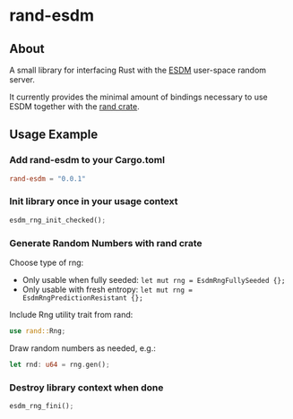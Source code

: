 # rand-esdm

## About
A small library for interfacing Rust with the [ESDM](https://github.com/smuellerDD/esdm) user-space random server.

It currently provides the minimal amount of bindings necessary to use ESDM together with the [rand crate](https://github.com/rust-random/rand).

## Usage Example

### Add rand-esdm to your Cargo.toml

```toml
rand-esdm = "0.0.1"
```

### Init library once in your usage context

```rust
esdm_rng_init_checked();
```

### Generate Random Numbers with rand crate

Choose type of rng:

- Only usable when fully seeded: ```let mut rng = EsdmRngFullySeeded {};```
- Only usable with fresh entropy: ```let mut rng = EsdmRngPredictionResistant {};```

Include Rng utility trait from rand:
```rust
use rand::Rng;
```

Draw random numbers as needed, e.g.:
```rust  
let rnd: u64 = rng.gen();
```

### Destroy library context when done

```rust
esdm_rng_fini();
```